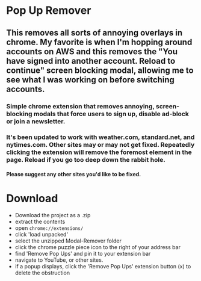 # Pop Up Remover

## This removes all sorts of annoying overlays in chrome. My favorite is when I'm hopping around accounts on AWS and this removes the "You have signed into another account. Reload to continue" screen blocking modal, allowing me to see what I was working on before switching accounts. 

### Simple chrome extension that removes annoying, screen-blocking modals that force users to sign up, disable ad-block or join a newsletter.
### It's been updated to work with weather.com, standard.net, and nytimes.com. Other sites may or may not get fixed. Repeatedly clicking the extension will remove the foremost element in the page. Reload if you go too deep down the rabbit hole.
#### Please suggest any other sites you'd like to be fixed. 

# Download
- Download the project as a .zip
- extract the contents
- open `chrome://extensions/`
- click 'load unpacked'
- select the unzipped Modal-Remover folder
- click the chrome puzzle piece icon to the right of your address bar
- find 'Remove Pop Ups' and pin it to your extension bar
- navigate to YouTube, or other sites.
- if a popup displays, click the 'Remove Pop Ups' extension button (x) to delete the obstruction
